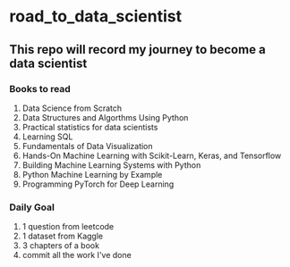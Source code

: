 # road_to_data_scientist

## This repo will record my journey to become a data scientist

### Books to read
1. Data Science from Scratch
2. Data Structures and Algorthms Using Python
3. Practical statistics for data scientists
4. Learning SQL
5. Fundamentals of Data Visualization
6. Hands-On Machine Learning with Scikit-Learn, Keras, and Tensorflow
7. Building Machine Learning Systems with Python
8. Python Machine Learning by Example
9. Programming PyTorch for Deep Learning


### Daily Goal
1. 1 question from leetcode
2. 1 dataset from Kaggle
3. 3 chapters of a book
4. commit all the work I've done


